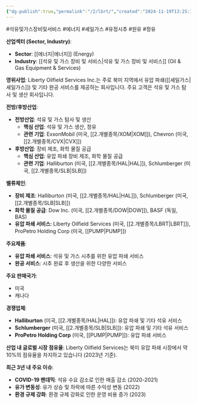 ```yaml
---
{"dg-publish":true,"permalink":"/2/lbrt/","created":"2024-11-19T13:25:19.676+09:00","updated":"2025-07-29T21:37:04.836+09:00"}
---
```


#석유및가스장비및서비스 #에너지 #셰일가스 #유정시추 #원유 #정유 


**산업섹터 (Sector, Industry)**:

- **Sector**: [[에너지\|에너지]] (Energy)
- **Industry**: [[석유 및 가스 장비 및 서비스\|석유 및 가스 장비 및 서비스]] (Oil & Gas Equipment & Services)

**영위사업**: Liberty Oilfield Services Inc.는 주로 북미 지역에서 유압 파쇄([[셰일가스\|셰일가스]]) 및 기타 완공 서비스를 제공하는 회사입니다. 주요 고객은 석유 및 가스 탐사 및 생산 회사입니다.

**전방/후방산업**:

- **전방산업**: 석유 및 가스 탐사 및 생산
    - **핵심 산업**: 석유 및 가스 생산, 정유
    - **관련 기업**: ExxonMobil (미국, [[2.개별종목/XOM\|XOM]]), Chevron (미국, [[2.개별종목/CVX\|CVX]])
- **후방산업**: 장비 제조, 화학 물질 공급
    - **핵심 산업**: 유압 파쇄 장비 제조, 화학 물질 공급
    - **관련 기업**: Halliburton (미국, [[2.개별종목/HAL\|HAL]]), Schlumberger (미국, [[2.개별종목/SLB\|SLB]])

**밸류체인**:

- **장비 제조**: Halliburton (미국, [[2.개별종목/HAL\|HAL]]), Schlumberger (미국, [[2.개별종목/SLB\|SLB]])
- **화학 물질 공급**: Dow Inc. (미국, [[2.개별종목/DOW\|DOW]]), BASF (독일, BAS)
- **유압 파쇄 서비스**: Liberty Oilfield Services (미국, [[2.개별종목/LBRT\|LBRT]]), ProPetro Holding Corp (미국, [[PUMP\|PUMP]])

**주요제품**:

- **유압 파쇄 서비스**: 석유 및 가스 시추를 위한 유압 파쇄 서비스
- **완공 서비스**: 시추 완료 후 생산을 위한 다양한 서비스

**주요 판매국가**:

- 미국
- 캐나다

**경쟁업체**:

- **Halliburton** (미국, [[2.개별종목/HAL\|HAL]]): 유압 파쇄 및 기타 석유 서비스
- **Schlumberger** (미국, [[2.개별종목/SLB\|SLB]]): 유압 파쇄 및 기타 석유 서비스
- **ProPetro Holding Corp** (미국, [[PUMP\|PUMP]]): 유압 파쇄 서비스

**산업 내 글로벌 시장 점유율**: Liberty Oilfield Services는 북미 유압 파쇄 시장에서 약 10%의 점유율을 차지하고 있습니다 (2023년 기준).

**최근 3년 내 주요 이슈**:

- **COVID-19 팬데믹**: 석유 수요 감소로 인한 매출 감소 (2020-2021)
- **유가 변동성**: 유가 상승 및 하락에 따른 수익성 변동 (2022)
- **환경 규제 강화**: 환경 규제 강화로 인한 운영 비용 증가 (2023)